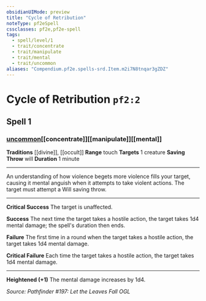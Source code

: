 ```yaml
---
obsidianUIMode: preview
title: "Cycle of Retribution"
noteType: pf2eSpell
cssclasses: pf2e,pf2e-spell
tags:
  - spell/level/1
  - trait/concentrate
  - trait/manipulate
  - trait/mental
  - trait/uncommon
aliases: "Compendium.pf2e.spells-srd.Item.m2i7N8tnqar3gZDZ" 
---
```

# Cycle of Retribution  `pf2:2`  
## Spell 1
### [uncommon](uncommon "Uncommon Rarity Trait")[[concentrate]][[manipulate]][[mental]]
**Traditions** [[divine]], [[occult]]
**Range** touch
**Targets** 1 creature
**Saving Throw**  will
**Duration** 1 minute
* * * 
An understanding of how violence begets more violence fills your target, causing it mental anguish when it attempts to take violent actions. The target must attempt a Will saving throw.

* * *

**Critical Success** The target is unaffected.

**Success** The next time the target takes a hostile action, the target takes 1d4 mental damage; the spell's duration then ends.

**Failure** The first time in a round when the target takes a hostile action, the target takes 1d4 mental damage.

**Critical Failure** Each time the target takes a hostile action, the target takes 1d4 mental damage.

* * *

**Heightened (+1)** The mental damage increases by 1d4.

*Source: Pathfinder #197: Let the Leaves Fall*
*OGL*